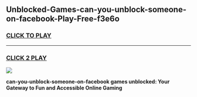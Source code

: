 
## Unblocked-Games-can-you-unblock-someone-on-facebook-Play-Free-f3e6o
<h3>
<a href="https://premium76.site?title=can-you-unblock-someone-on-facebook&ref=21A">CLICK TO PLAY</a></h3>
<hr>

<h3>
<a href="https://premium76.site?title=can-you-unblock-someone-on-facebook&ref=21A">CLICK 2 PLAY</a>
  
</h3>

<a href="https://premium76.site?title=can-you-unblock-someone-on-facebook&ref=21A"><img src="https://clearcache.store/games.png"></a>


**can-you-unblock-someone-on-facebook games unblocked: Your Gateway to Fun and Accessible Online Gaming**
